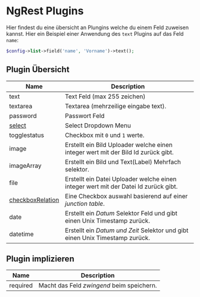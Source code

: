 NgRest Plugins
==============
Hier findest du eine übersicht an Plungins welche du einem Feld zuweisen kannst. Hier ein Beispiel einer Anwendung des `text` Plugins auf das Feld `name`:

```php
$config->list->field('name', 'Vorname')->text();
```

Plugin Übersicht
-----------

| Name                                                  |  Description
| -------------------                                   | -------------
| text                                                  | Text Feld (max 255 zeichen)
| textarea                                              | Textarea (mehrzeilige eingabe text). 
| password                                              | Passwort Feld
| [select](start-ngrest-field-select.md)                | Select Dropdown Menu
| togglestatus                                          | Checkbox mit `0` und `1` werte.
| image                                                 | Erstellt ein Bild Uploader welche einen integer wert mit der Bild Id zurück gibt.
| imageArray                                            | Erstellt ein Bild und Text(Label) Mehrfach selektor.
| file                                                  | Erstellt ein Datei Uploader welche einen integer wert mit der Datei Id zurück gibt.
| [checkboxRelation](start-ngrest-field-checkboxRelation.md) | Eine Checkbox auswahl basierend auf einer *junction table*. 
| date                                          | Erstellt ein *Datum* Selektor Feld und gibt einen Unix Timestamp zurück.
| datetime                                          | Erstellt ein *Datum und Zeit* Selektor und gibt einen Unix Timestamp zurück.


Plugin implizieren
----------------

| Name                  | Description
|-----------------------| -------------------
| required              | Macht das Feld *zwingend* beim speichern.